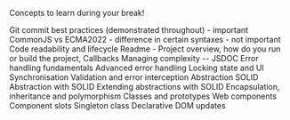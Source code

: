 Concepts to learn during your break!

Git commit best practices (demonstrated throughout) - important
CommonJS vs ECMA2022 - difference in certain syntaxes - not important
Code readability and lifecycle
Readme - Project overview, how do you run or build the project,
Callbacks
Managing complexity --
JSDOC
Error handling fundamentals
Advanced error handling
Locking state and UI Synchronisation
Validation and error interception
Abstraction
SOLID
Abstraction with SOLID
Extending abstractions with SOLID
Encapsulation, inheritance and polymorphism
Classes and prototypes
Web components
Component slots
Singleton class
Declarative DOM updates
